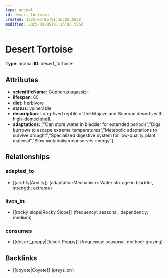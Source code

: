 ```yaml
---
type: animal
id: desert_tortoise
created: 2025-03-05T01:16:02.596Z
modified: 2025-03-05T01:16:02.596Z
---
```


# Desert Tortoise

**Type**: animal
**ID**: desert_tortoise

## Attributes

- **scientificName**: Gopherus agassizii
- **lifespan**: 80
- **diet**: herbivore
- **status**: vulnerable
- **description**: Long-lived reptile of the Mojave and Sonoran deserts with high-domed shell.
- **adaptations**: ["Can store water in bladder for extended periods","Digs burrows to escape extreme temperatures","Metabolic adaptations to survive drought","Specialized digestive system for low-quality plant material","Slow metabolism conserves energy"]

## Relationships

### adapted_to

- [[aridity|Aridity]] (adaptationMechanism: Water storage in bladder, strength: extreme)

### lives_in

- [[rocky_slope|Rocky Slope]] (frequency: seasonal, dependency: medium)

### consumes

- [[desert_poppy|Desert Poppy]] (frequency: seasonal, method: grazing)

## Backlinks

- [[coyote|Coyote]] (preys_on)

